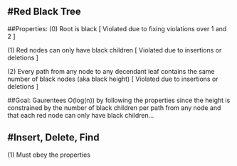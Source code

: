 #Red Black Tree
--------------

##Properties:
(0) Root is black
	[ Violated due to fixing violations over 1 and 2 ]

(1) Red nodes can only have black children
	[ Violated due to insertions or deletions ]
	
(2) Every path from any node to any decendant leaf 
	contains the same number of black nodes (aka black height)
	[ Violated due to insertions or deletions ]
    

##Goal:
Gaurentees O(log(n)) by following the properties
since the height is constrained by the number of 
black children per path from any node and that
each red node can only have black children...
  

#Insert, Delete, Find
--------------
(1) Must obey the properties